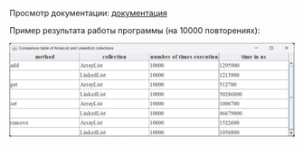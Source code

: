 Просмотр документации: [документация](https://svetlanias.github.io/Lab3_ArrayListAndLinkedList/org/example/package-summary.html)

Пример результата работы программы (на 10000 повторениях):

![alt text](https://github.com/svetlanias/Lab3_ArrayListAndLinkedList/blob/master/results/ResultFor10000Iterations.png)
